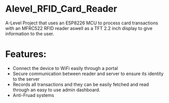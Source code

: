 # Alevel_RFID_Card_Reader

A-Level Project that uses an ESP8226 MCU to process card transactions with an MFRC522 RFID reader aswell as a TFT 2.2 inch display to give information to the user.

# Features:

- Connect the device to WiFi easily through a portal
- Secure communication between reader and server to ensure its identity to the server
- Records all transactions and they can be easily fetched and read through an easy to use admin dashboard.
- Anti-Fruad systems
